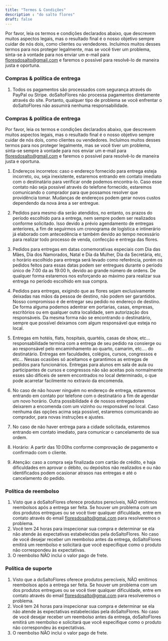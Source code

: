 ```yaml
---
title: "Termos & Condições"
description : "do salto flores"
draft: false
---
```


Por favor, leia os termos e condições declarados abaixo, que descrevem muitos aspectos legais, mas o resultado final é o nosso objetivo sempre cuidar de nós dois, como clientes ou vendedores. Incluímos muitos desses termos para nos proteger legalmente, mas se você tiver um problema, sinta-se à vontade para nos enviar um e-mail para floresdosalto@gmail.com e faremos o possível para resolvê-lo de maneira justa e oportuna.

### Compras & política de entrega

1) Todos os pagamentos são processados com segurança através do PayPal ou Stripe. doSaltoFlores não processa pagamentos diretamente através do site. Portanto, qualquer tipo de problema se você enfrentar o doSaltoFlores não assumirá nenhuma responsabilidade.

### Compras & política de entrega

Por favor, leia os termos e condições declarados abaixo, que descrevem muitos aspectos legais, mas o resultado final é o nosso objetivo sempre cuidar de nós dois, como clientes ou vendedores. Incluímos muitos desses termos para nos proteger legalmente, mas se você tiver um problema, sinta-se sempre à vontade para nos enviar um e-mail para floresdosalto@gmail.com e faremos o possível para resolvê-lo de maneira justa e oportuna.

1) Endereços incorretos: caso o endereço fornecido para entrega esteja incorreto, ou, seja inexistente, estaremos entrando em contato imediato com o destinatário para verificar onde podemos encontra-lo. Caso esse contato não seja possível através do telefone fornecido, estaremos comunicando o comprador para que possamos resolver que providência tomar. Mudanças de endereços podem gerar novos custos dependendo da nova área a ser entregue.

2) Pedidos para mesmo dia serão atendidos, no entanto, os prazos do período escolhido para a entrega, nem sempre podem ser realizados conforme solicitado. Isso devido a prévio agendamento de entregas anteriores, a fim de seguirmos um cronograma de logística e intinerário já elaborado com antecedência e também devido ao tempo necessário para realizar todo processo de venda, confecção e entrega das flores.

3) Pedidos para entregas em datas comemorativas especiais com Dia das Mães, Dia dos Namorados, Natal e Dia da Mulher, Dia da Secretária, etc, o horário escolhido para entrega será levado como referência, porém os pedidos feitos para essas datas podem ser entregues durante o período único de 7:00 da as 19:00 h, devido ao grande número de ordens. De qualquer forma estaremos nos esforçando ao máximo para realizar sua entrega no período escolhido em sua compra.

4) Pedidos para entregas, exigindo que as flores sejam exclusivamente deixadas nas mãos da pessoa de destino, não podem ser garantidos. Nosso compromisso é de entregar seu pedido no endereço de destino. De forma alguma podemos adentrar em portarias, casas, empresas, escritórios ou em qualquer outra localidade, sem autorização dos responsáveis. Da mesma forma não se encontrando o destinatário, sempre que possível deixamos com algum responsável que esteja no local.

5) Entregas em hotéis, flats, hospitais, quartéis, casas de show, etc... responsabilidade termina com a entrega de seu pedido na consierge ou ao responsável pelo encaminhamento ao quarto, camarim, etc.... do destinatário. Entregas em faculdades, colégios, cursos, congressos e etc... Nessas ocasiões só aceitamos e garantimos as entregas de pedidos para funcionários. Entregas para alunos em sala de aula ou participantes de cursos e congressos não são aceitas pois normalmente esses são difíceis de serem encontrados no local determinado, o que pode acarretar facilmente no extravio da encomenda.

6) No caso de não houver ninguém no endereço de entrega, estaremos entrando em contato por telefone com o destinatário a fim de agendar um novo horário. Outra possibilidade é de nossos entregadores deixarem a encomenda com um vizinho ou responsável no local. Caso nenhuma das opções acima seja possível, estaremos comunicando ao comprador, para novas instruções e ajustes.

7) No caso de não haver entrega para a cidade solicitada, estaremos entrando em contato imediato, para comunicar o cancelamento de sua ordem.

8) Horário: A partir das 10:00hs conforme comprovação de pagamento e confirmado com o cliente.

9) Atenção: caso a compra seja finalizada com cartão de crédito, e haja dificuldades em aprovar o débito, ou depósitos não realizados e ou não identificados podem ocasionar atrasos nas entregas e até o cancelamento do pedido.

### Política de reembolso

1) Visto que a doSaltoFlores oferece produtos perecíveis, NÃO emitimos reembolsos após a entrega ser feita. Se houver um problema com um dos produtos entregues ou se você tiver qualquer dificuldade, entre em contato através do email floresdosalto@gmai.com para resolveremos o problema.
2) Você tem 24 horas para inspecionar sua compra e determinar se ela não atende às expectativas estabelecidas pela doSaltoFlores. No caso de você desejar receber um reembolso antes da entrega, doSaltoFlores emitirá um reembolso e solicitará que você especifique como o produto não correspondeu às expectativas.
3) O reembolso NÃO inclui o valor pago de frete.

### Política de suporte
1) Visto que a doSaltoFlores oferece produtos perecíveis, NÃO emitimos reembolsos após a entrega ser feita. Se houver um problema com um dos produtos entregues ou se você tiver qualquer dificuldade, entre em contato através do email floresdosalto@gmai.com para resolveremos o problema.
2) Você tem 24 horas para inspecionar sua compra e determinar se ela não atende às expectativas estabelecidas pela doSaltoFlores. No caso de você desejar receber um reembolso antes da entrega, doSaltoFlores emitirá um reembolso e solicitará que você especifique como o produto não correspondeu às expectativas.
3) O reembolso NÃO inclui o valor pago de frete.






